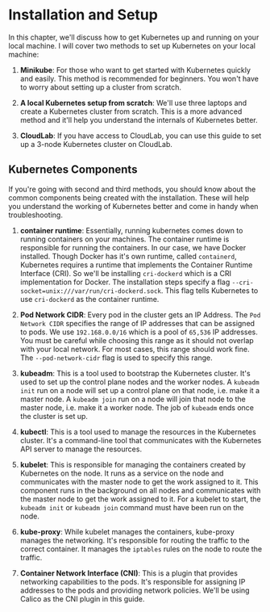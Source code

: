 # Installation and Setup

In this chapter, we'll discuss how to get Kubernetes up and running on your local machine. I will cover two methods to set up Kubernetes on your local machine:

1. **Minikube**: For those who want to get started with Kubernetes quickly and easily. This method is recommended for beginners. You won't have to worry about setting up a cluster from scratch.

2. **A local Kubernetes setup from scratch**: We'll use three laptops and create a Kubernetes cluster from scratch. This is a more advanced method and it'll help you understand the internals of Kubernetes better.

3. **CloudLab**: If you have access to CloudLab, you can use this guide to set up a 3-node Kubernetes cluster on CloudLab.


## Kubernetes Components 

If you're going with second and third methods, you should know about the common components being created with the installation. These will help you understand the working of Kubernetes better and come in handy when troubleshooting.

1. **container runtime**: Essentially, running kubernetes comes down to running containers on your machines. The container runtime is responsible for running the containers. In our case, we have Docker installed. Though Docker has it's own runtime, called `containerd`, Kubernetes requires a runtime that implements the Container Runtime Interface (CRI). So we'll be installing `cri-dockerd` which is a CRI implementation for Docker. The installation steps specify a flag `--cri-socket=unix:///var/run/cri-dockerd.sock`. This flag tells Kubernetes to use `cri-dockerd` as the container runtime. 

2. **Pod Network CIDR**: Every pod in the cluster gets an IP Address. The `Pod Network CIDR` specifies the range of IP addresses that can be assigned to pods. We use `192.168.0.0/16` which is a pool of `65,536` IP addresses. You must be careful while choosing this range as it should not overlap with your local network. For most cases, this range should work fine. The `--pod-network-cidr` flag is used to specify this range.

3. **kubeadm**: This is a tool used to bootstrap the Kubernetes cluster. It's used to set up the control plane nodes and the worker nodes. A `kubeadm init` run on a node will set up a control plane on that node, i.e. make it a master node. A `kubeadm join` run on a node will join that node to the master node, i.e. make it a worker node. The job of `kubeadm` ends once the cluster is set up.

4. **kubectl**: This is a tool used to manage the resources in the Kubernetes cluster. It's a command-line tool that communicates with the Kubernetes API server to manage the resources. 

5. **kubelet**: This is responsible for managing the containers created by Kubernetes on the node. It runs as a service on the node and communicates with the master node to get the work assigned to it. This component runs in the background on all nodes and communicates with the master node to get the work assigned to it. For a kubelet to start, the `kubeadm init` or `kubeadm join` command must have been run on the node.

6. **kube-proxy**: While kubelet manages the containers, kube-proxy manages the networking. It's responsible for routing the traffic to the correct container. It manages the `iptables` rules on the node to route the traffic.

7. **Container Network Interface (CNI)**: This is a plugin that provides networking capabilities to the pods. It's responsible for assigning IP addresses to the pods and providing network policies. We'll be using Calico as the CNI plugin in this guide. 